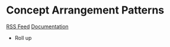 # Concept Arrangement Patterns

[RSS Feed](https://charleshoffmancpa.github.io/examples/concept-arrangement-patterns/rss.xml)
[Documentation](http://xbrlsite.azurewebsites.net/2017/IntelligentDigitalFinancialReporting/Part04_Chapter07.2_ConceptArrangementPatternExamples.pdf)

* Roll up
